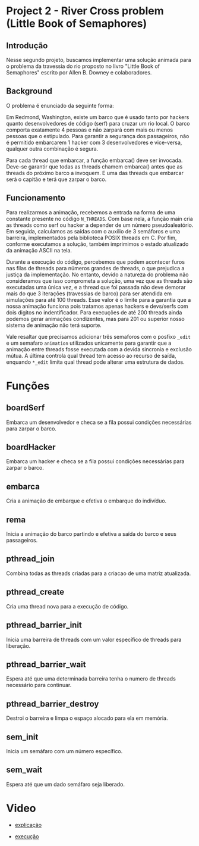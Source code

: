 # Project 2 - River Cross problem (Little Book of Semaphores)

## Introdução
Nesse segundo projeto, buscamos implementar uma solução animada para o problema da travessia do rio proposto no livro "Little Book of Semaphores" escrito por Allen B. Downey e colaboradores.

## Background

O problema é enunciado da seguinte forma:

  Em Redmond, Washington, existe um barco que é usado tanto por hackers quanto desenvolvedores de código (serf) para cruzar um rio local. O barco comporta exatamente 4 pessoas e não zarpará com mais ou menos pessoas que o estipulado. Para garantir a segurança dos passageiros, não é permitido embarcarem 1 hacker com 3 desenvolvedores e vice-versa, qualquer outra combinação é segura.

  Para cada thread que embarcar, a função embarca() deve ser invocada. Deve-se garantir que todas as threads chamem embarca() antes que as threads do próximo barco a invoquem. E uma das threads que embarcar será o capitão e terá que zarpar o barco.

## Funcionamento
Para realizarmos a animação, recebemos a entrada na forma de uma constante presente no código ```N_THREADS```. Com base nela, a função main cria as threads como serf ou hacker a depender de um número pseudoaleatório. Em seguida, calculamos as saídas com o auxílio de 3 semáforos e uma barreira, implementados pela biblioteca POSIX threads em C. Por fim, conforme executamos a solução, também imprimimos o estado atualizado da animação ASCII na tela.

Durante a execução do código, percebemos que podem acontecer furos nas filas de threads para números grandes de threads, o que prejudica a justiça da implementação. No entanto, devido a natureza do problema não consideramos que isso comprometa a solução, uma vez que as threads são executadas uma única vez, e a thread que foi passada não deve demorar mais do que 3 iterações (travessias de barco) para ser atendida em simulações para até 100 threads. Esse valor é o limite para a garantia que a nossa animação funciona pois tratamos apenas hackers e devs/serfs com dois digitos no indentificador. Para execuções de até 200 threads ainda podemos gerar animações condizentes, mas para 201 ou superior nosso sistema de animação não terá suporte.

Vale resaltar que precisamos adicionar três semaforos com o posfixo ```_edit``` e um semafaro ```animation``` utilizados unicamente para garantir que a animação entre threads fosse executada com a devida sincronia e exclusão mútua. A última controla qual thread tem acesso ao recurso de saída, enquando ```*_edit``` limita qual thread pode alterar uma estrutura de dados.

# Funções

## boardSerf
Embarca um desenvolvedor e checa se a fila possui condições necessárias para zarpar o barco.

## boardHacker
Embarca um hacker e checa se a fila possui condições necessárias para zarpar o barco.

## embarca
Cria a animação de embarque e efetiva o embarque do indivíduo.

## rema
Inicia a animação do barco partindo e efetiva a saída do barco e seus passageiros.

## pthread_join
Combina todas as threads criadas para a criacao de uma matriz atualizada.

## pthread_create
Cria uma thread nova para a execução de código.

## pthread_barrier_init
Inicia uma barreira de threads com um valor específico de threads para liberação.

## pthread_barrier_wait
Espera até que uma determinada barreira tenha o numero de threads necessário para continuar.

## pthread_barrier_destroy
Destroi o barreira e limpa o espaço alocado para ela em memória.

## sem_init
Inicia um semáfaro com um número específico.

## sem_wait
Espera até que um dado semáfaro seja liberado.


# Video
- [explicação](https://drive.google.com/drive/folders/1vAKv2uwD-xqfCRlNaKOrllYlq93U5fj1?usp=sharing)

- [execução](https://drive.google.com/drive/folders/1QJMKKDDKMIjIMfZvqBZbji-djB2jtlVg?usp=sharing)
